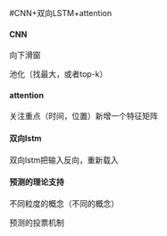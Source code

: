 #CNN+双向LSTM+attention

#### CNN

向下滑窗

池化（找最大，或者top-k）

#### attention

关注重点（时间，位置）新增一个特征矩阵

#### 双向lstm

双向lstm把输入反向，重新载入

#### 预测的理论支持

不同粒度的概念（不同的概念）

预测的投票机制
